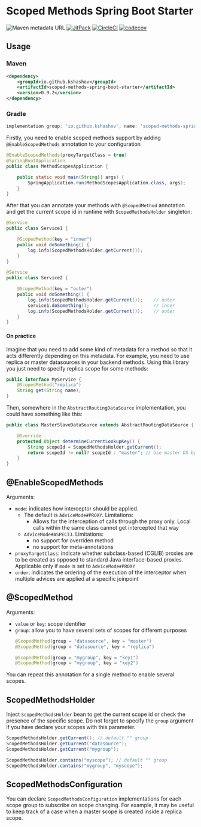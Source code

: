 # Scoped Methods Spring Boot Starter
![Maven metadata URL](https://img.shields.io/maven-metadata/v?color=green&label=Maven%20Central&metadataUrl=https%3A%2F%2Frepo1.maven.org%2Fmaven2%2Fio%2Fgithub%2Fkshashov%2Fscoped-methods-spring-boot-starter%2Fmaven-metadata.xml)
[![JitPack](https://jitpack.io/v/kshashov/scoped-methods.svg)](https://jitpack.io/#kshashov/scoped-methods)
[![CircleCI](https://circleci.com/gh/kshashov/scoped-methods.svg?style=svg)](https://circleci.com/gh/kshashov/scoped-methods)
[![codecov](https://codecov.io/gh/kshashov/scoped-methods/branch/main/graph/badge.svg?token=QMR9GEVMSN)](https://codecov.io/gh/kshashov/scoped-methods)

## Usage

### Maven
```xml
<dependency>
    <groupId>io.github.kshashov</groupId>
    <artifactId>scoped-methods-spring-boot-starter</artifactId>
    <version>0.9.2</version>
</dependency>
```

### Gradle
```groovy
implementation group: 'io.github.kshashov', name: 'scoped-methods-spring-boot-starter', version: '0.9.2'
```

Firstly, you need to enable scoped methods support by adding `@EnableScopedMethods` annotation to your configuration
```java
@EnableScopedMethods(proxyTargetClass = true)
@SpringBootApplication
public class MethodScopesApplication {

    public static void main(String[] args) {
        SpringApplication.run(MethodScopesApplication.class, args);
    }
}
```

After that you can annotate your methods with `@ScopedMethod` annotation and get the current scope id in runtime with `ScopedMethodsHolder` singleton:
```java
@Service
public class Service1 {

    @ScopedMethod(key = "inner")
    public void doSomething() {
        log.info(ScopedMethodsHolder.getCurrent());
    }
}

@Service
public class Service2 {

    @ScopedMethod(key = "outer")
    public void doSomething() {
        log.info(ScopedMethodsHolder.getCurrent());    // outer
        service1.doSomething();                        // inner
        log.info(ScopedMethodsHolder.getCurrent());    // outer
    }
}
```
#### On practice
Imagine that you need to add some kind of metadata for a method so that it acts differently depending on this metadata.
For example, you need to use replica or master datasources in your backend methods. Using this library you just need to specify replica scope for some methods:
```java
public interface MyService {
    @ScopedMethod("replica")
    String get(String name);
}
```
Then, somewhere in the `AbstractRoutingDataSource` implementation, you could have something like this:
```java
public class MasterSlaveDataSource extends AbstractRoutingDataSource {

    @Override
    protected Object determineCurrentLookupKey() {
        String scopeId = ScopedMethodsHolder.getCurrent();
        return scopeId != null? scopeId : "master"; // Use master DS by default
    }
}
```

## @EnableScopedMethods
Arguments:
* `mode`: indicates how interceptor should be applied. 
  * The default is `AdviceMode#PROXY`. Limitations: 
    * Allows for the interception of calls through the proxy only. Local calls within the same class cannot get intercepted that way
  * `AdviceMode#ASPECTJ`. Limitations: 
    * no support for overriden method
    * no support for meta-annotations
* `proxyTargetClass`: indicate whether subclass-based (CGLIB) proxies are to be created as opposed to standard Java interface-based proxies. Applicable only if `mode` is set to `AdviceMode#PROXY`
* `order`: indicates the ordering of the execution of the interceptor when multiple advices are applied at a specific joinpoint

## @ScopedMethod
Arguments:
* `value` or `key`: scope identifier
* `group`: allow you to have several sets of scopes for different purposes
    ```java
    @ScopedMethod(group = "datasource", key = "master")
    @ScopedMethod(group = "datasource", key = "replica")
    
    @ScopedMethod(group = "mygroup", key = "key1")
    @ScopedMethod(group = "mygroup", key = "key2")
    ```
You can repeat this annotation for a single method to enable several scopes.

## ScopedMethodsHolder
Inject `ScopedMethodsHolder` bean to get the current scope id or check the presence of the specific scope. Do not forget to specify the `group` argument if you have declare your scopes with this parameter.
```java
ScopedMethodsHolder.getCurrent(); // default "" group
ScopedMethodsHolder.getCurrent("datasource");
ScopedMethodsHolder.getCurrent("mygroup");

ScopedMethodsHolder.contains("myscope"); // default "" group
ScopedMethodsHolder.contains("mygroup", "myscope");
```

## ScopedMethodsConfiguration

You can declare  `ScopedMethodsConfiguration` implementations for each scope group to subscribe on scope changing. For example, it may be useful to keep track of a case when a master scope is created inside a replica scope.
